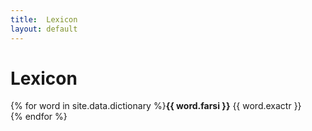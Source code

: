 ```yaml
--- 
title:	Lexicon
layout: default
---
```


# Lexicon

{% for word in site.data.dictionary %}<strong>{{ word.farsi }}</strong> {{ word.exactr }} &emsp; <br>{% endfor %}
